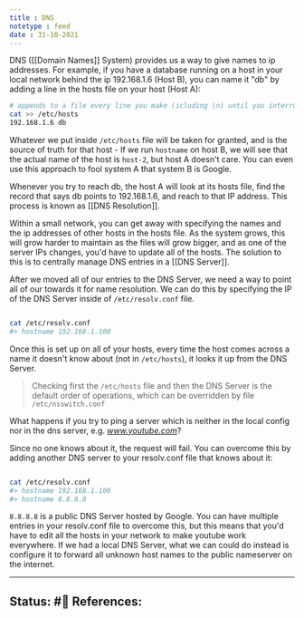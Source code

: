 ```yaml
---
title : DNS
notetype : feed
date : 31-10-2021
---
```


DNS ([[Domain Names]] System) provides us a way to give names to ip addresses. For example, if you have a database running on a host in your local network behind the ip 192.168.1.6 (Host B), you can name it "db" by adding a line in the hosts file on your host (Host A):

```bash
# appends to a file every line you make (icluding \n) until you interrupt
cat >> /etc/hosts
192.168.1.6 db

```

Whatever we put inside `/etc/hosts` file will be taken for granted, and is the source of truth for that host - If we run `hostname` on host B, we will see that the actual name of the host is `host-2`, but host A doesn't care. You can even use this approach to fool system A that system B is Google.

Whenever you try to reach db, the host A will look at its hosts file, find the record that says db points to 192.168.1.6, and reach to that IP address. This process is known as [[DNS Resolution]].

Within a small network, you can get away with specifying the names and the ip addresses of other hosts in the hosts file. As the system grows, this will grow harder to maintain as the files will grow bigger, and as one of the server IPs changes, you'd have to update all of the hosts. The solution to this is to centrally manage DNS entries in a [[DNS Server]].

After we moved all of our entries to the DNS Server, we need a way to point all of our towards it for name resolution. We can do this by specifying the IP of the DNS Server inside of `/etc/resolv.conf` file.

```bash

cat /etc/resolv.conf
#> hostname 192.168.1.100

```

Once this is set up on all of your hosts, every time the host comes across a name it doesn't know about (not in `/etc/hosts`), it looks it up from the DNS Server.

> Checking first the `/etc/hosts` file and then the DNS Server is the default order of operations, which can be overridden by file `/etc/nsswitch.conf`

What happens if you try to ping a server which is neither in the local config nor in the dns server, e.g. _www.youtube.com_?

Since no one knows about it, the request will fail. You can overcome this by adding another DNS server to your resolv.conf file that knows about it:

```bash

cat /etc/resolv.conf 
#> hostname 192.168.1.100 
#> hostname 8.8.8.8

```

`8.8.8.8` is a public DNS Server hosted by Google. You can have multiple entries in your resolv.conf file to overcome this, but this means that you'd have to edit all the hosts in your network to make youtube work everywhere. If we had a local DNS Server, what we can could do instead is configure it to forward all unknown host names to the public nameserver on the internet.

-----

Status: #🌲 
References:
-
